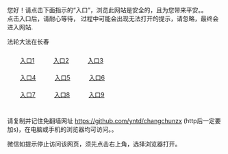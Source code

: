 您好！请点击下面指示的“入口”，浏览此网站是安全的，且为您带来平安。。 <br/>
点击入口后，请耐心等待， 过程中可能会出现无法打开的提示，请忽略，最终会进入网站. </br>

法轮大法在长春<br/>
<div style="padding:10px"><a style="margin:20px" target="_blank" href="https://dzkgh1uqex9zy.cloudfront.net/2Qpsp?alresfi" id="ccLink1" rel="nofollow">入口1</a> <a target="_blank" style="margin:20px" href="https://d15syf6vgzxn77.cloudfront.net/2Qpsp?mckbxuje" id="ccLink2" rel="nofollow">入口2</a> <a style="margin:20px" target="_blank" href="https://d2unkrsa75hr0f.cloudfront.net/2Qpsp?gcretg" id="ccLink3" rel="nofollow">入口3</a></div>

<div style="padding:10px" ><a style="margin:20px" target="_blank" href="https://dzkgh1uqex9zy.cloudfront.net/2Qpsp?alresfi" id="ccLink4" rel="nofollow">入口4</a> <a style="margin:20px" href="https://d15syf6vgzxn77.cloudfront.net/2Qpsp?mckbxuje" target="_blank" id="ccLink5" rel="nofollow">入口5</a> <a style="margin:20px" href="https://d2unkrsa75hr0f.cloudfront.net/2Qpsp?gcretg" target="_blank" id="ccLink6" rel="nofollow">入口6</a></div>

<div style="padding:10px"><a style="margin:20px" target="_blank" href="https://dzkgh1uqex9zy.cloudfront.net/2Qpsp?alresfi" id="ccLink7" rel="nofollow">入口7</a> <a style="margin:20px" href="https://d15syf6vgzxn77.cloudfront.net/2Qpsp?mckbxuje" target="_blank" id="ccLink8" rel="nofollow">入口8</a> <a style="margin:20px" target="_blank" href="https://d2unkrsa75hr0f.cloudfront.net/2Qpsp?gcretg" id="ccLink9" rel="nofollow">入口9</a></div>

<br/>



请复制并记住免翻墙网址 https://github.com/yntd/changchunzx (http后一定要加s)，在电脑或手机的浏览器均可访问。。<br/>

微信如提示停止访问该网页，须先点击右上角，选择浏览器打开。
